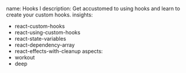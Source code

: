 name: Hooks I
description: Get accustomed to using hooks and learn to create your custom hooks.
insights:
  - react-custom-hooks
  - react-using-custom-hooks
  - react-state-variables
  - react-dependency-array
  - react-effects-with-cleanup
aspects:
  - workout
  - deep
